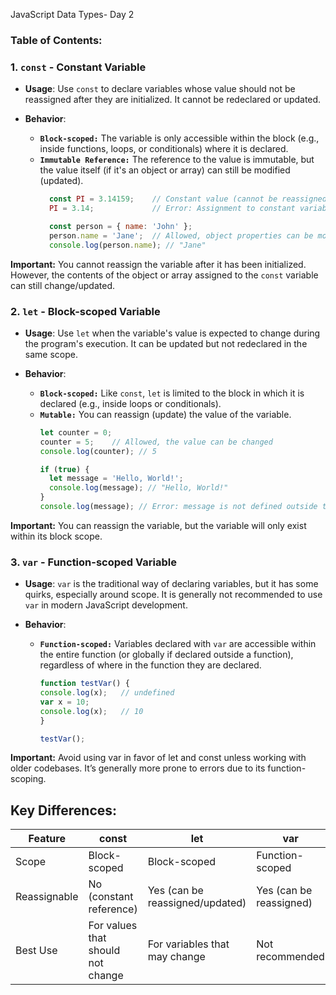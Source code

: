  JavaScript Data Types- Day 2

### **Table of Contents:**
### 1. **`const` - Constant Variable**

- **Usage**: Use `const` to declare variables whose value should not be reassigned after they are initialized. It cannot be redeclared or updated.
  
- **Behavior**:
  - **`Block-scoped:`** The variable is only accessible within the block (e.g., inside functions, loops, or conditionals) where it is declared.
  - **`Immutable Reference:`** The reference to the value is immutable, but the value itself (if it's an object or array) can still be modified (updated).
      ```js
        const PI = 3.14159;    // Constant value (cannot be reassigned)
        PI = 3.14;             // Error: Assignment to constant variable

        const person = { name: 'John' };
        person.name = 'Jane';  // Allowed, object properties can be modified
        console.log(person.name); // "Jane"
      ```
**Important:** You cannot reassign the variable after it has been initialized. However, the contents of the object or array assigned to the `const` variable can still change/updated.


### 2. **`let` - Block-scoped Variable**

- **Usage**: Use `let` when the variable's value is expected to change during the program's execution. It can be updated but not redeclared in the same scope.

- **Behavior**:
  - **`Block-scoped:`** Like `const`, `let` is limited to the block in which it is declared (e.g., inside loops or conditionals).
  - **`Mutable:`** You can reassign (update) the value of the variable.
      ```js  
      let counter = 0;
      counter = 5;    // Allowed, the value can be changed
      console.log(counter); // 5

      if (true) {
        let message = 'Hello, World!';
        console.log(message); // "Hello, World!"
      }
      console.log(message); // Error: message is not defined outside the block
      ```
**Important:** You can reassign the variable, but the variable will only exist within its block scope.

### 3. **`var` - Function-scoped Variable**

- **Usage**: `var` is the traditional way of declaring variables, but it has some quirks, especially around scope. It is generally not recommended to use `var` in modern JavaScript development.

- **Behavior**:
  - **`Function-scoped:`** Variables declared with `var` are accessible within the entire function (or globally if declared outside a function), regardless of where in the function they are declared.
     ```js 
    function testVar() {
    console.log(x);   // undefined
    var x = 10;
    console.log(x);   // 10
    }

    testVar();
    ```
**Important:** Avoid using var in favor of let and const unless working with older codebases. It’s generally more prone to errors due to its function-scoping.



## Key Differences:


|   Feature |      const    |            let        |             var |
|   ----------------|-------------|-----------------------|------------------|
|   Scope    |    Block-scoped      | Block-scoped  | Function-scoped |
|   Reassignable| No (constant reference)       | Yes (can be reassigned/updated)|Yes (can be reassigned)|
| Best Use     | For values that should not change        | For variables that may change          |	Not recommended




